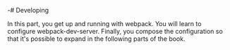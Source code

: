 -# Developing

In this part, you get up and running with webpack. You will learn to configure webpack-dev-server. Finally, you compose the configuration so that it's possible to expand in the following parts of the book.
